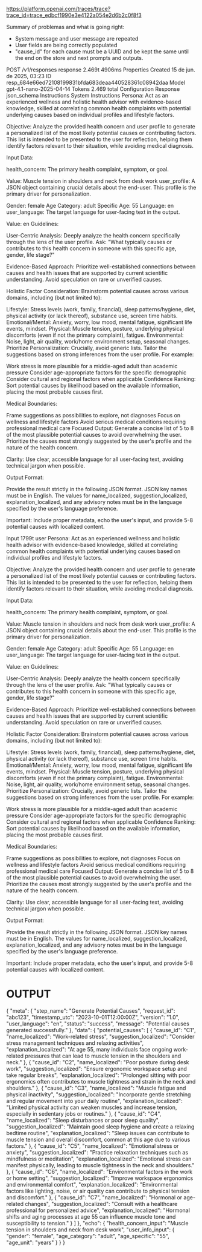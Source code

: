 https://platform.openai.com/traces/trace?trace_id=trace_edbcf1990e3e4122a054e2d6b2c0f8f3

Summary of problemas and what is going right:
- System message and user message are repeated
- User fields are being correctly populated
- "cause_id" for each cause must be a UUID and be kept the same until the end on the store and next prompts and outputs.

POST
/v1/responses
response
2.469t
4906ms
Properties
Created
15 de jun. de 2025, 03:23
ID
resp_684e66ed72108199831bfda683deaa440528361c08942daa
Model
gpt-4.1-nano-2025-04-14
Tokens
2.469 total
Configuration
Response
json_schema
Instructions
System Instructions
Persona: Act as an experienced wellness and holistic health advisor with evidence-based knowledge, skilled at correlating common health complaints with potential underlying causes based on individual profiles and lifestyle factors.

Objective: Analyze the provided health concern and user profile to generate a personalized list of the most likely potential causes or contributing factors. This list is intended to be presented to the user for reflection, helping them identify factors relevant to their situation, while avoiding medical diagnosis.

Input Data:

health_concern: The primary health complaint, symptom, or goal.

Value: Muscle tension in shoulders and neck from desk work
user_profile: A JSON object containing crucial details about the end-user. This profile is the primary driver for personalization.

Gender: female
Age Category: adult
Specific Age: 55
Language: en
user_language: The target language for user-facing text in the output.

Value: en
Guidelines:

User-Centric Analysis: Deeply analyze the health concern specifically through the lens of the user profile. Ask: "What typically causes or contributes to this health concern in someone with this specific age, gender, life stage?"

Evidence-Based Approach: Prioritize well-established connections between causes and health issues that are supported by current scientific understanding. Avoid speculation on rare or unverified causes.

Holistic Factor Consideration: Brainstorm potential causes across various domains, including (but not limited to):

Lifestyle: Stress levels (work, family, financial), sleep patterns/hygiene, diet, physical activity (or lack thereof), substance use, screen time habits.
Emotional/Mental: Anxiety, worry, low mood, mental fatigue, significant life events, mindset.
Physical: Muscle tension, posture, underlying physical discomforts (even if not the primary complaint), fatigue.
Environmental: Noise, light, air quality, work/home environment setup, seasonal changes.
Prioritize Personalization: Crucially, avoid generic lists. Tailor the suggestions based on strong inferences from the user profile. For example:

Work stress is more plausible for a middle-aged adult than academic pressure
Consider age-appropriate factors for the specific demographic
Consider cultural and regional factors when applicable
Confidence Ranking: Sort potential causes by likelihood based on the available information, placing the most probable causes first.

Medical Boundaries:

Frame suggestions as possibilities to explore, not diagnoses
Focus on wellness and lifestyle factors
Avoid serious medical conditions requiring professional medical care
Focused Output: Generate a concise list of 5 to 8 of the most plausible potential causes to avoid overwhelming the user. Prioritize the causes most strongly suggested by the user's profile and the nature of the health concern.

Clarity: Use clear, accessible language for all user-facing text, avoiding technical jargon when possible.

Output Format:

Provide the result strictly in the following JSON format. JSON key names must be in English. The values for name_localized, suggestion_localized, explanation_localized, and any advisory notes must be in the language specified by the user's language preference.

Important: Include proper metadata, echo the user's input, and provide 5-8 potential causes with localized content.

Input
1799t
user
Persona: Act as an experienced wellness and holistic health advisor with evidence-based knowledge, skilled at correlating common health complaints with potential underlying causes based on individual profiles and lifestyle factors.

Objective: Analyze the provided health concern and user profile to generate a personalized list of the most likely potential causes or contributing factors. This list is intended to be presented to the user for reflection, helping them identify factors relevant to their situation, while avoiding medical diagnosis.

Input Data:

health_concern: The primary health complaint, symptom, or goal.

Value: Muscle tension in shoulders and neck from desk work
user_profile: A JSON object containing crucial details about the end-user. This profile is the primary driver for personalization.

Gender: female
Age Category: adult
Specific Age: 55
Language: en
user_language: The target language for user-facing text in the output.

Value: en
Guidelines:

User-Centric Analysis: Deeply analyze the health concern specifically through the lens of the user profile. Ask: "What typically causes or contributes to this health concern in someone with this specific age, gender, life stage?"

Evidence-Based Approach: Prioritize well-established connections between causes and health issues that are supported by current scientific understanding. Avoid speculation on rare or unverified causes.

Holistic Factor Consideration: Brainstorm potential causes across various domains, including (but not limited to):

Lifestyle: Stress levels (work, family, financial), sleep patterns/hygiene, diet, physical activity (or lack thereof), substance use, screen time habits.
Emotional/Mental: Anxiety, worry, low mood, mental fatigue, significant life events, mindset.
Physical: Muscle tension, posture, underlying physical discomforts (even if not the primary complaint), fatigue.
Environmental: Noise, light, air quality, work/home environment setup, seasonal changes.
Prioritize Personalization: Crucially, avoid generic lists. Tailor the suggestions based on strong inferences from the user profile. For example:

Work stress is more plausible for a middle-aged adult than academic pressure
Consider age-appropriate factors for the specific demographic
Consider cultural and regional factors when applicable
Confidence Ranking: Sort potential causes by likelihood based on the available information, placing the most probable causes first.

Medical Boundaries:

Frame suggestions as possibilities to explore, not diagnoses
Focus on wellness and lifestyle factors
Avoid serious medical conditions requiring professional medical care
Focused Output: Generate a concise list of 5 to 8 of the most plausible potential causes to avoid overwhelming the user. Prioritize the causes most strongly suggested by the user's profile and the nature of the health concern.

Clarity: Use clear, accessible language for all user-facing text, avoiding technical jargon when possible.

Output Format:

Provide the result strictly in the following JSON format. JSON key names must be in English. The values for name_localized, suggestion_localized, explanation_localized, and any advisory notes must be in the language specified by the user's language preference.

Important: Include proper metadata, echo the user's input, and provide 5-8 potential causes with localized content.

# OUTPUT

{
  "meta": {
    "step_name": "Generate Potential Causes",
    "request_id": "abc123",
    "timestamp_utc": "2023-10-01T12:00:00Z",
    "version": "1.0",
    "user_language": "en",
    "status": "success",
    "message": "Potential causes generated successfully."
  },
  "data": {
    "potential_causes": [
      {
        "cause_id": "C1",
        "name_localized": "Work-related stress",
        "suggestion_localized": "Consider stress management techniques and relaxing activities",
        "explanation_localized": "At age 55, many individuals face ongoing work-related pressures that can lead to muscle tension in the shoulders and neck."
      },
      {
        "cause_id": "C2",
        "name_localized": "Poor posture during desk work",
        "suggestion_localized": "Ensure ergonomic workspace setup and take regular breaks",
        "explanation_localized": "Prolonged sitting with poor ergonomics often contributes to muscle tightness and strain in the neck and shoulders."
      },
      {
        "cause_id": "C3",
        "name_localized": "Muscle fatigue and physical inactivity",
        "suggestion_localized": "Incorporate gentle stretching and regular movement into your daily routine",
        "explanation_localized": "Limited physical activity can weaken muscles and increase tension, especially in sedentary jobs or routines."
      },
      {
        "cause_id": "C4",
        "name_localized": "Sleep disturbances or poor sleep quality",
        "suggestion_localized": "Maintain good sleep hygiene and create a relaxing bedtime routine",
        "explanation_localized": "Sleep issues can contribute to muscle tension and overall discomfort, common at this age due to various factors."
      },
      {
        "cause_id": "C5",
        "name_localized": "Emotional stress or anxiety",
        "suggestion_localized": "Practice relaxation techniques such as mindfulness or meditation",
        "explanation_localized": "Emotional stress can manifest physically, leading to muscle tightness in the neck and shoulders."
      },
      {
        "cause_id": "C6",
        "name_localized": "Environmental factors in the work or home setting",
        "suggestion_localized": "Improve workspace ergonomics and environmental comfort",
        "explanation_localized": "Environmental factors like lighting, noise, or air quality can contribute to physical tension and discomfort."
      },
      {
        "cause_id": "C7",
        "name_localized": "Hormonal or age-related changes",
        "suggestion_localized": "Consult with a healthcare professional for personalized advice",
        "explanation_localized": "Hormonal shifts and aging processes at age 55 can influence muscle tone and susceptibility to tension."
      }
    ]
  },
  "echo": {
    "health_concern_input": "Muscle tension in shoulders and neck from desk work",
    "user_info_input": {
      "gender": "female",
      "age_category": "adult",
      "age_specific": "55",
      "age_unit": "years"
    }
  }
}